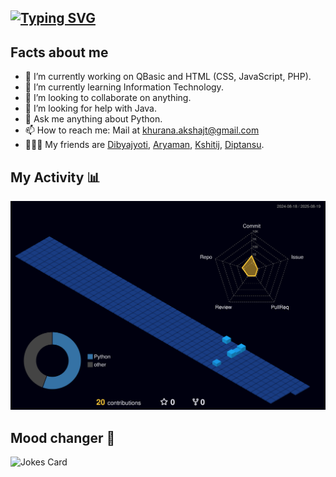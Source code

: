 ## <a href="https://git.io/typing-svg"><img src="https://readme-typing-svg.demolab.com?font=Fira+Code&size=22&duration=4500&pause=100&multiline=true&width=435&height=100&lines=Hi!+I+am+MrA-100.+%F0%9F%91%8B;I+am+a+coder%2C+innovative+thinker+and+reader." alt="Typing SVG" /></a>

## Facts about me
- 🔭 I’m currently working on QBasic and HTML (CSS, JavaScript, PHP).
- 🌱 I’m currently learning Information Technology.
- 👯 I’m looking to collaborate on anything.
- 🤔 I’m looking for help with Java.
- 💬 Ask me anything about Python.
- 📫 How to reach me: Mail at khurana.akshajt@gmail.com
- 🧑‍🤝‍🧑 My friends are <a href="https://github.com/DibyajyotiBiswal57"> Dibyajyoti</a>, <a href="https://github.com/albert-hawkins-heisenberg"> Aryaman</a>, <a href="https://github.com/UnderRatedCoder05"> Kshitij</a>, <a href="https://github.com/dsdoescreative"> Diptansu</a>.

## My Activity 📊
<img src = "profile-3d-contrib/profile-night-view.svg">

## Mood changer 🤣
<img src="https://readme-jokes.vercel.app/api" alt="Jokes Card" />
